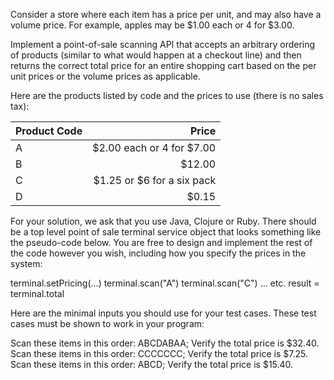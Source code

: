 Consider a store where each item has a price per unit, and may also have a volume price.
For example, apples may be $1.00 each or 4 for $3.00.

Implement a point-of-sale scanning API that accepts an arbitrary ordering of products (similar to what would happen at a checkout line) and then returns the correct total price for an entire shopping cart based on the per unit prices or the volume prices as applicable.

Here are the products listed by code and the prices to use (there is no sales tax):

|Product Code | Price|
|-------------|-----:|
|A            | $2.00 each or 4 for $7.00|
|B            | $12.00|
|C            | $1.25 or $6 for a six pack|
|D            | $0.15|

For your solution, we ask that you use Java, Clojure or Ruby. There should be a top level point of sale terminal service object that looks something like the pseudo-code below. You are free to design and implement the rest of the code however you wish, including how you specify the prices in the system:

terminal.setPricing(...)
terminal.scan("A")
terminal.scan("C")
... etc.
result = terminal.total

Here are the minimal inputs you should use for your test cases. These test cases must be shown to work in your program:

Scan these items in this order: ABCDABAA; Verify the total price is $32.40.
Scan these items in this order: CCCCCCC; Verify the total price is $7.25.
Scan these items in this order: ABCD; Verify the total price is $15.40.
